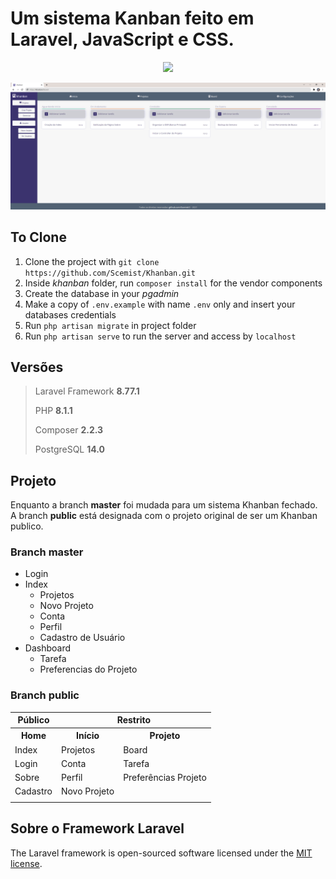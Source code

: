 # Um sistema Kanban feito em Laravel, JavaScript e CSS.

<p align="center"><a href="https://laravel.com" target="_blank"><img src="https://raw.githubusercontent.com/laravel/art/master/logo-lockup/5%20SVG/2%20CMYK/1%20Full%20Color/laravel-logolockup-cmyk-red.svg" width="400"></a></p>

<p align="center">
	<img src="public/images/print-1.png">
</p>

## To Clone

1. Clone the project with `git clone https://github.com/Scemist/Khanban.git`
2. Inside *khanban* folder, run `composer install` for the vendor components
3. Create the database in your *pgadmin*
4. Make a copy of `.env.example` with name `.env` only and insert your databases credentials
5. Run `php artisan migrate` in project folder
6. Run `php artisan serve` to run the server and access by `localhost`

## Versões

> Laravel Framework **8.77.1**
> 
> PHP **8.1.1**
> 
> Composer **2.2.3**
> 
> PostgreSQL **14.0**

## Projeto

Enquanto a branch **master** foi mudada para um sistema Khanban fechado.
A branch **public** está designada com o projeto original de ser um Khanban publico.

### Branch **master**

* Login
* Index
  * Projetos
  * Novo Projeto
  * Conta
  * Perfil
  * Cadastro de Usuário
* Dashboard
  * Tarefa
  * Preferencias do Projeto

### Branch **public**

<table>
  <tr>
    <th>Público</th>
    <th colspan="2">Restrito</th>
  </tr>
  <tr>
  	<th>Home</th>
    <th>Início</th>
    <th>Projeto</th>
  </tr>
  <tr>
  	<td>Index</td>
    <td>Projetos</td>
    <td>Board</td>
  </tr>
  <tr>
  	<td>Login</td>
    <td>Conta</td>
    <td>Tarefa</td>
  </tr>
  <tr>
  	<td>Sobre</td>
    <td>Perfil</td>
    <td>Preferências Projeto</td>
  </tr>
  <tr>
  	<td>Cadastro</td>
    <td>Novo Projeto</td>
    <td></td>
  </tr>
  <tr>
  	<td></td>
    <td></td>
    <td></td>
  </tr>
</table>

## Sobre o Framework Laravel

The Laravel framework is open-sourced software licensed under the [MIT license](https://opensource.org/licenses/MIT).
